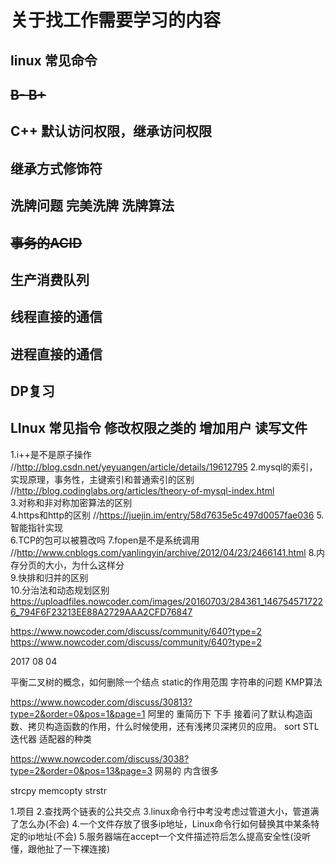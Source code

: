 # 关于找工作需要学习的内容
## linux 常见命令
## ~~B- B+~~    
## C++ 默认访问权限，继承访问权限
## 继承方式修饰符

## 洗牌问题 完美洗牌 洗牌算法
## ~~事务的ACID~~  
## 生产消费队列
## 线程直接的通信 
## 进程直接的通信
## DP复习
## LInux 常见指令 修改权限之类的 增加用户 读写文件


1.i++是不是原子操作      //http://blog.csdn.net/yeyuangen/article/details/19612795
2.mysql的索引，实现原理，事务性，主键索引和普通索引的区别  //http://blog.codinglabs.org/articles/theory-of-mysql-index.html  
3.对称和非对称加密算法的区别   
4.https和http的区别    //https://juejin.im/entry/58d7635e5c497d0057fae036
5.智能指针实现   
6.TCP的包可以被篡改吗 
7.fopen是不是系统调用    //http://www.cnblogs.com/yanlingyin/archive/2012/04/23/2466141.html
8.内存分页的大小，为什么这样分  
9.快排和归并的区别    
10.分治法和动态规划区别
https://uploadfiles.nowcoder.com/images/20160703/284361_1467545717226_794F6F23213EE88A2729AAA2CFD76847

https://www.nowcoder.com/discuss/community/640?type=2
https://www.nowcoder.com/discuss/community/640?type=2


2017 08 04 

平衡二叉树的概念，如何删除一个结点 
static的作用范围
字符串的问题 KMP算法 

https://www.nowcoder.com/discuss/30813?type=2&order=0&pos=1&page=1  阿里的
重简历下 下手
接着问了默认构造函数、拷贝构造函数的作用，什么时候使用，还有浅拷贝深拷贝的应用。
sort
STL 
迭代器 适配器的种类 

https://www.nowcoder.com/discuss/3038?type=2&order=0&pos=13&page=3 网易的 内含很多

strcpy
memcopty
strstr

1.项目
2.查找两个链表的公共交点
3.linux命令行中考没考虑过管道大小，管道满了怎么办(不会)
4.一个文件存放了很多ip地址，Linux命令行如何替换其中某条特定的ip地址(不会)
5.服务器端在accept一个文件描述符后怎么提高安全性(没听懂，跟他扯了一下裸连接)
